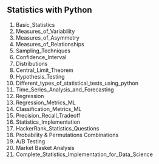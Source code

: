 ## Statistics with Python ##

01. Basic_Statistics
02. Measures_of_Variability
03. Measures_of_Asymmetry
04. Measures_of_Relationships
05. Sampling_Techniques
06. Confidence_Interval
07. Distributions
08. Central_Limit_Theorem
09. Hypothesis_Testing
10. Different_types_of_statistical_tests_using_python
11. Time_Series_Analysis_and_Forecasting
12. Regression
13. Regression_Metrics_ML
14. Classification_Metrics_ML
15. Precision_Recall_Tradeoff
16. Statistics_Implementation
17. HackerRank_Statistics_Questions
18. Probability & Permutations Combinations
19. A/B Testing
20. Market Basket Analysis
21. Complete_Statistics_Implementation_for_Data_Science